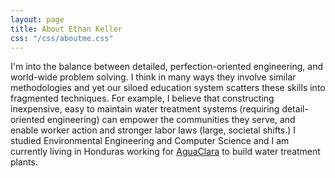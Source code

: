 ```yaml
---
layout: page
title: About Ethan Keller
css: "/css/aboutme.css"
---
```


I'm into the balance between detailed, perfection-oriented engineering, and world-wide problem solving. I think in many ways they involve similar methodologies and yet our siloed education system scatters these skills into fragmented techniques. For example, I believe that constructing inexpensive, easy to maintain water treatment systems (requiring detail-oriented engineering) can empower the communities they serve, and enable worker action and stronger labor laws (large, societal shifts.) I studied Environmental Engineering and Computer Science and I am currently living in Honduras working for [AguaClara](http://aguaclara.cee.cornell.edu/) to build water treatment plants.